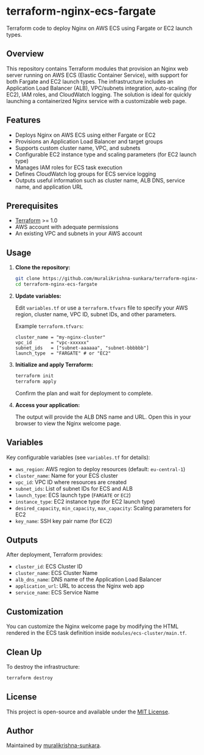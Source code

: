 # terraform-nginx-ecs-fargate

Terraform code to deploy Nginx on AWS ECS using Fargate or EC2 launch types.

## Overview

This repository contains Terraform modules that provision an Nginx web server running on AWS ECS (Elastic Container Service), with support for both Fargate and EC2 launch types. The infrastructure includes an Application Load Balancer (ALB), VPC/subnets integration, auto-scaling (for EC2), IAM roles, and CloudWatch logging. The solution is ideal for quickly launching a containerized Nginx service with a customizable web page.

## Features

- Deploys Nginx on AWS ECS using either Fargate or EC2
- Provisions an Application Load Balancer and target groups
- Supports custom cluster name, VPC, and subnets
- Configurable EC2 instance type and scaling parameters (for EC2 launch type)
- Manages IAM roles for ECS task execution
- Defines CloudWatch log groups for ECS service logging
- Outputs useful information such as cluster name, ALB DNS, service name, and application URL

## Prerequisites

- [Terraform](https://www.terraform.io/downloads.html) >= 1.0
- AWS account with adequate permissions
- An existing VPC and subnets in your AWS account

## Usage

1. **Clone the repository:**

   ```bash
   git clone https://github.com/muralikrishna-sunkara/terraform-nginx-ecs-fargate.git
   cd terraform-nginx-ecs-fargate
   ```

2. **Update variables:**

   Edit `variables.tf` or use a `terraform.tfvars` file to specify your AWS region, cluster name, VPC ID, subnet IDs, and other parameters.

   Example `terraform.tfvars`:
   ```hcl
   cluster_name = "my-nginx-cluster"
   vpc_id       = "vpc-xxxxxx"
   subnet_ids   = ["subnet-aaaaaa", "subnet-bbbbbb"]
   launch_type  = "FARGATE" # or "EC2"
   ```

3. **Initialize and apply Terraform:**

   ```bash
   terraform init
   terraform apply
   ```

   Confirm the plan and wait for deployment to complete.

4. **Access your application:**

   The output will provide the ALB DNS name and URL. Open this in your browser to view the Nginx welcome page.

## Variables

Key configurable variables (see `variables.tf` for details):

- `aws_region`: AWS region to deploy resources (default: `eu-central-1`)
- `cluster_name`: Name for your ECS cluster
- `vpc_id`: VPC ID where resources are created
- `subnet_ids`: List of subnet IDs for ECS and ALB
- `launch_type`: ECS launch type (`FARGATE` or `EC2`)
- `instance_type`: EC2 instance type (for EC2 launch type)
- `desired_capacity`, `min_capacity`, `max_capacity`: Scaling parameters for EC2
- `key_name`: SSH key pair name (for EC2)

## Outputs

After deployment, Terraform provides:

- `cluster_id`: ECS Cluster ID
- `cluster_name`: ECS Cluster Name
- `alb_dns_name`: DNS name of the Application Load Balancer
- `application_url`: URL to access the Nginx web app
- `service_name`: ECS Service Name

## Customization

You can customize the Nginx welcome page by modifying the HTML rendered in the ECS task definition inside `modules/ecs-cluster/main.tf`.

## Clean Up

To destroy the infrastructure:

```bash
terraform destroy
```

## License

This project is open-source and available under the [MIT License](LICENSE).

## Author

Maintained by [muralikrishna-sunkara](https://github.com/muralikrishna-sunkara).
